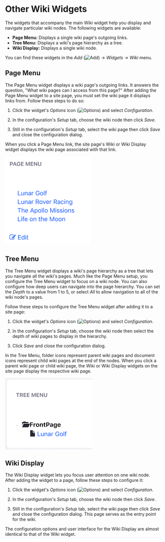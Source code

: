 # Other Wiki Widgets

The widgets that accompany the main Wiki widget help you display and navigate 
particular wiki nodes. The following widgets are available: 

-   **Page Menu:** Displays a single wiki page's outgoing links.
-   **Tree Menu:** Displays a wiki's page hierarchy as a tree.
-   **Wiki Display:** Displays a single wiki node.

You can find these widgets in the *Add* 
(![Add](../../../images/icon-control-menu-add.png)) &rarr; *Widgets* &rarr; 
*Wiki* menu. 

## Page Menu [](id=page-menu)

The Page Menu widget displays a wiki page's outgoing links. It answers the 
question, "What wiki pages can I access from this page?" After adding the Page 
Menu widget to a site page, you must set the wiki page it displays links from. 
Follow these steps to do so: 

1.  Click the widget's *Options* icon 
    (![Options](../../../images/icon-app-options.png)) and select 
    *Configuration*. 

2.  In the configuration's *Setup* tab, choose the wiki node then click *Save*. 

3.  Still in the configuration's *Setup* tab, select the wiki page then click 
    *Save* and close the configuration dialog. 

When you click a Page Menu link, the site page's Wiki or Wiki Display widget 
displays the wiki page associated with that link. 

![Figure 1: The Page Menu widget displays a wiki page's outgoing links.](../../../../images/wiki-page-menu.png)

## Tree Menu

The Tree Menu widget displays a wiki's page hierarchy as a tree that lets you 
navigate all the wiki's pages. Much like the Page Menu setup, you configure 
the Tree Menu widget to focus on a wiki node. You can also configure how deep 
users can navigate into the page hierarchy. You can set the *Depth* to a value 
from 1 to 5, or select *All* to allow navigation to all of the wiki node's 
pages. 

Follow these steps to configure the Tree Menu widget after adding it to a site 
page:

1.  Click the widget's *Options* icon 
    (![Options](../../../images/icon-app-options.png)) and select 
    *Configuration*. 

2.  In the configuration's *Setup* tab, choose the wiki node then select the 
    depth of wiki pages to display in the hierarchy. 

3.  Click *Save* and close the configuration dialog. 

In the Tree Menu, folder icons represent parent wiki pages and document icons
represent child wiki pages at the end of the nodes. When you click a parent wiki 
page or child wiki page, the Wiki or Wiki Display widgets on the site page 
display the respective wiki page.

![Figure 2: The Tree Menu widget displays a wiki node's hierarchy to the configured depth.](../../../../images/wiki-tree-menu.png)

## Wiki Display

The Wiki Display widget lets you focus user attention on one wiki node. After 
adding the widget to a page, follow these steps to configure it:

1.  Click the widget's *Options* icon 
    (![Options](../../../images/icon-app-options.png)) and select 
    *Configuration*. 

2.  In the configuration's *Setup* tab, choose the wiki node then click *Save*. 

3.  Still in the configuration's *Setup* tab, select the wiki page then click 
    *Save* and close the configuration dialog. This page serves as the entry 
    point for the wiki. 

The configuration options and user interface for the Wiki Display are almost
identical to that of the Wiki widget. 

